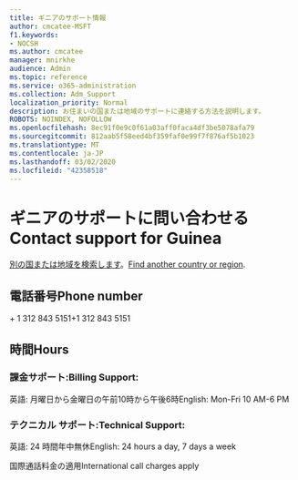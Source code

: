 ```yaml
---
title: ギニアのサポート情報
author: cmcatee-MSFT
f1.keywords:
- NOCSH
ms.author: cmcatee
manager: mnirkhe
audience: Admin
ms.topic: reference
ms.service: o365-administration
ms.collection: Adm_Support
localization_priority: Normal
description: お住まいの国または地域のサポートに連絡する方法を説明します。
ROBOTS: NOINDEX, NOFOLLOW
ms.openlocfilehash: 8ec91f0e9c0f61a03aff0faca4df3be5078afa79
ms.sourcegitcommit: 812aab5f58eed4bf359faf0e99f7f876af5b1023
ms.translationtype: MT
ms.contentlocale: ja-JP
ms.lasthandoff: 03/02/2020
ms.locfileid: "42358518"
---
```

# <a name="contact-support-for-guinea"></a><span data-ttu-id="88fbf-103">ギニアのサポートに問い合わせる</span><span class="sxs-lookup"><span data-stu-id="88fbf-103">Contact support for Guinea</span></span>

<span data-ttu-id="88fbf-104">[別の国または地域を検索します](../contact-support-for-business-products.md)。</span><span class="sxs-lookup"><span data-stu-id="88fbf-104">[Find another country or region](../contact-support-for-business-products.md).</span></span>

## <a name="phone-number"></a><span data-ttu-id="88fbf-105">電話番号</span><span class="sxs-lookup"><span data-stu-id="88fbf-105">Phone number</span></span>
<span data-ttu-id="88fbf-106">+ 1 312 843 5151</span><span class="sxs-lookup"><span data-stu-id="88fbf-106">+1 312 843 5151</span></span>

## <a name="hours"></a><span data-ttu-id="88fbf-107">時間</span><span class="sxs-lookup"><span data-stu-id="88fbf-107">Hours</span></span>
### <a name="billing-support"></a><span data-ttu-id="88fbf-108">課金サポート:</span><span class="sxs-lookup"><span data-stu-id="88fbf-108">Billing Support:</span></span>

<span data-ttu-id="88fbf-109">英語: 月曜日から金曜日の午前10時から午後6時</span><span class="sxs-lookup"><span data-stu-id="88fbf-109">English: Mon-Fri 10 AM-6 PM</span></span>

### <a name="technical-support"></a><span data-ttu-id="88fbf-110">テクニカル サポート:</span><span class="sxs-lookup"><span data-stu-id="88fbf-110">Technical Support:</span></span>

<span data-ttu-id="88fbf-111">英語: 24 時間年中無休</span><span class="sxs-lookup"><span data-stu-id="88fbf-111">English: 24 hours a day, 7 days a week</span></span>

<span data-ttu-id="88fbf-112">国際通話料金の適用</span><span class="sxs-lookup"><span data-stu-id="88fbf-112">International call charges apply</span></span>
